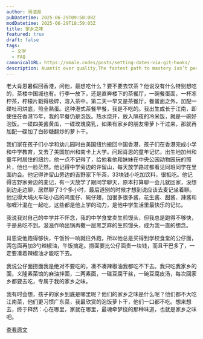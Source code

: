 ```yaml
---
author: 周洁茹
pubDatetime: 2025-06-29T09:50:08Z
modDatetime: 2025-06-29T18:59:05Z
title: 家乡之味
featured: true
draft: false
tags:
  - 文学
  - FAQ
canonicalURL: https://smale.codes/posts/setting-dates-via-git-hooks/
description: Auantit over quality,The fastest path to mastery isn’t perfection.
---
```

老大肖恩暑假回香港，问他，最想吃什么？要不要去饮茶？他说没有什么特别想吃的，茶楼中国城也有。行李一放下，还是直奔楼下的茶餐厅，一碗餐蛋面，一杯冻柠茶，柠檬片戳得极碎，溶入茶中。第二天一早又是茶餐厅，餐蛋面之外，加配一碟吐司烘底，煎全熟蛋。这种港式茶餐早餐，我是不吃的。我出生成长于江南，即使住在香港15年，我的早餐仍是泡饭。热水烧开，放入隔夜的冷米饭，就是一碗好泡饭。一碟四美酱黄瓜，一碟玫瑰腐乳，如果有家乡的朋友带萝卜干过来，那就再加配一碟加了白砂糖翻炒的萝卜干。

我们家在孩子们小学和幼儿园时由美国纽约搬回中国香港，孩子们在香港完成小学和中学教育，又去了美国加州和南卡上大学。问起肖恩的童年记忆，出生地加州和童年时居住的纽约，他一点不记得了，给他看他和妹妹在中央公园动物园玩的照片，他也一脸茫然。他记得中学旁边的许留山，每天放学路过都看见同班同学在里面约会。他记得许留山旁边的吉野家下午茶，33块钱小吃加饮料，很抵吃。他记得吉野家旁边的麦记，有一天放学了跟同学聊天，原本打算聊一会儿就回家，没想到边走边聊，居然聊了3个多小时，最后道别的时候才想到说应该去麦记坐着聊。他记得大埔火车站小店的鸡蛋仔、碗仔翅，加很多很多酱，花生酱、甜酱、辣酱和咖喱汁混在一起吃，这些都是他上学的动力，是他中学生活里最快乐的记忆。

我说我对自己的中学并不怀念，我的中学食堂卖生煎馒头，但我总是跑得不够快，于是总吃不到。滋滋作响出锅再撒一层黑芝麻的生煎馒头，成为我一直的想念。

肖恩说他跑得够快，午饭铃一响就往外跑，所以他总是买得到学校食堂的公仔面，两包面再加3勺辣椒油，午饭搞定。捞面要比公仔面贵一块钱，而且干巴多了，一定要凑着辣椒油才能吃下去。

我说公仔面捞面我是绝对不要吃的，凑不凑辣椒油我都吃不下去。我只吃我家乡的面，义隆素菜馆的麻油拌面，二两素面，一碟豆腐干丝，一碗豆腐皮汤，每次回家乡都要去吃，专属于我的家乡之味。

我有时会想，孩子的家乡到底是哪里呢？他们的家乡之味是什么呢？他们都不大吃江南菜，他们更习惯广东菜，我最欣赏的泡饭萝卜干，他们一口都不吃。想来想去，终于释然：心在哪里，家就在哪里，最魂牵梦绕的那种味道，也就是家乡之味吧。

[查看原文](https://ouo.io/MwXhd1)